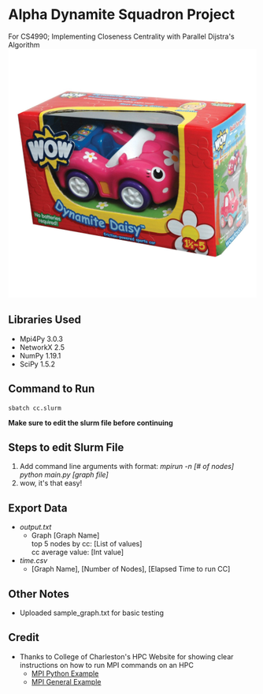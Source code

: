# Alpha Dynamite Squadron Project
 For CS4990; Implementing Closeness Centrality with Parallel Dijstra's Algorithm
 ![Team Logo](team_logo.jpg)
 
## Libraries Used 
 * Mpi4Py 3.0.3
 * NetworkX 2.5
 * NumPy 1.19.1
 * SciPy 1.5.2

## Command to Run
    sbatch cc.slurm
  **Make sure to edit the slurm file before continuing**
 
## Steps to edit Slurm File
  1. Add command line arguments with format: 
  *mpirun -n [# of nodes] python main.py [graph file]*
  2. wow, it's that easy!

## Export Data
 * *output.txt*
   * Graph [Graph Name]  
     top 5 nodes by cc: [List of values]  
     cc average value: [Int value]
  * *time.csv*
    *  [Graph Name], [Number of Nodes], [Elapsed Time to run CC]

## Other Notes
 * Uploaded sample_graph.txt for basic testing

## Credit
 * Thanks to College of Charleston's HPC Website for showing clear instructions on how to run MPI commands on an HPC
   * [MPI Python Example](https://docs.hpc.cofc.edu/using-the-hpc/scheduling-jobs/execute-a-job/python)
   * [MPI General Example](https://docs.hpc.cofc.edu/using-the-hpc/scheduling-jobs/execute-a-job)

 